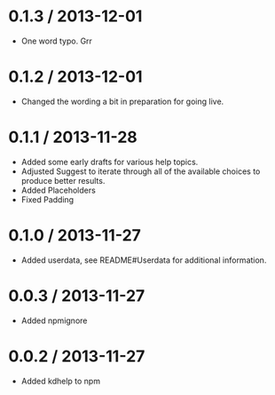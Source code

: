 # 0.1.3 / 2013-12-01

- One word typo. Grr

# 0.1.2 / 2013-12-01

- Changed the wording a bit in preparation for going live.

# 0.1.1 / 2013-11-28

 - Added some early drafts for various help topics.
 - Adjusted Suggest to iterate through all of the available choices to produce
  better results.
 - Added Placeholders
 - Fixed Padding

# 0.1.0 / 2013-11-27

 - Added userdata, see README#Userdata for additional information.

# 0.0.3 / 2013-11-27

 - Added npmignore

# 0.0.2 / 2013-11-27

 - Added kdhelp to npm
